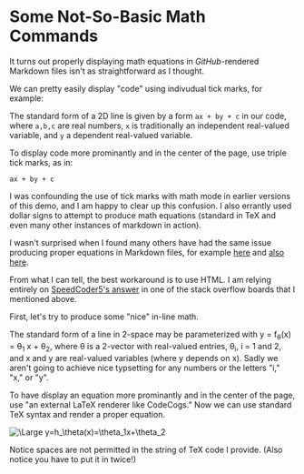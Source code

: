# Some Not-So-Basic Math Commands

It turns out properly displaying math equations in _GitHub_-rendered Markdown files isn't as straightforward as I thought.

We can pretty easily display "code" using indivudual tick marks, for example:

The standard form of a 2D line is given by a form `ax + by + c` in our code, where `a,b,c` are real numbers, `x` is traditionally an independent real-valued variable, and `y` a dependent real-valued variable.

To display code more prominantly and in the center of the page, use triple tick marks, as in:

```
ax + by + c
```

I was confounding the use of tick marks with math mode in earlier versions of this demo, and I am happy to clear up this confusion. 
I also errantly used dollar signs to attempt to produce math equations (standard in TeX and even many other instances of markdown in action). 

I wasn't surprised when I found many others have had the same issue producing proper equations in Markdown files, for example [here](https://stackoverflow.com/questions/11256433/how-to-show-math-equations-in-general-githubs-markdownnot-githubs-blog) and [also here](https://stackoverflow.com/questions/35498525/latex-rendering-in-readme-md-on-github).

From what I can tell, the best workaround is to use HTML. I am relying entirely on [SpeedCoder5's answer](https://stackoverflow.com/a/47798853) in one of the stack overflow boards that I mentioned above.

First, let's try to produce some "nice" in-line math.

The standard form of a line in 2-space may be parameterized with y = f<sub>&theta;</sub>(x) = &theta;<sub>1</sub> x + &theta;<sub>2</sub>, where &theta; is a 2-vector with real-valued entries, &theta;<sub>i</sub>, i = 1 and 2, and x and y are real-valued variables (where y depends on x). Sadly we aren't going to achieve nice typsetting for any numbers or the letters "i," "x," or "y".

To have display an equation more prominantly and in the center of the page, use "an external LaTeX renderer like CodeCogs." Now we can use standard TeX syntax and render a proper equation.

<img src="https://latex.codecogs.com/svg.latex?\Large&space;y=h_\theta(x)=\theta_1x+\theta_2" title="\Large y=h_\theta(x)=\theta_1x+\theta_2" />

Notice spaces are not permitted in the string of TeX code I provide. (Also notice you have to put it in twice!)

